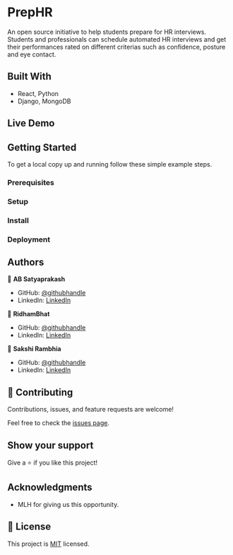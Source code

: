 [//]: #![](https://img.shields.io/badge/Microverse-blueviolet)

# PrepHR
An open source initiative to help students prepare for HR interviews.
Students and professionals can schedule automated HR interviews and get their performances rated on different criterias such as confidence, posture and eye contact.

[//]: #![screenshot](./app_screenshot.png)

## Built With

- React, Python
- Django, MongoDB

## Live Demo

[//]: #![LiveDemoLink](https://livedemo.com)


## Getting Started

To get a local copy up and running follow these simple example steps.

### Prerequisites

### Setup

### Install

### Deployment



## Authors

👤 **AB Satyaprakash**

- GitHub: [@githubhandle](https://github.com/Imperial-lord)
- LinkedIn: [LinkedIn](https://linkedin.com/in/absatya)

👤 **RidhamBhat**

- GitHub: [@githubhandle](https://github.com/ridhambhat)
- LinkedIn: [LinkedIn](https://linkedin.com/in/ridhambhat)

👤 **Sakshi Rambhia**

- GitHub: [@githubhandle](https://github.com/Sakshi16)
- LinkedIn: [LinkedIn](https://linkedin.com/in/sakshirambhia)

## 🤝 Contributing

Contributions, issues, and feature requests are welcome!

Feel free to check the [issues page](issues/).

## Show your support

Give a ⭐️ if you like this project!

## Acknowledgments

- MLH for giving us this opportunity.

## 📝 License

This project is [MIT](lic.url) licensed.
